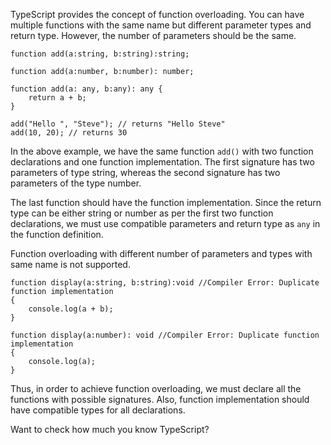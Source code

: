 TypeScript provides the concept of function overloading. You can have multiple functions with the same name but different parameter types and return type. However, the number of parameters should be the same.

    function add(a:string, b:string):string;
    
    function add(a:number, b:number): number;
    
    function add(a: any, b:any): any {
        return a + b;
    }
    
    add("Hello ", "Steve"); // returns "Hello Steve" 
    add(10, 20); // returns 30 
    

In the above example, we have the same function `add()` with two function declarations and one function implementation. The first signature has two parameters of type string, whereas the second signature has two parameters of the type number.

The last function should have the function implementation. Since the return type can be either string or number as per the first two function declarations, we must use compatible parameters and return type as `any` in the function definition.

Function overloading with different number of parameters and types with same name is not supported.

    function display(a:string, b:string):void //Compiler Error: Duplicate function implementation
    {
        console.log(a + b);
    }
    
    function display(a:number): void //Compiler Error: Duplicate function implementation
    {
        console.log(a);
    }
    

Thus, in order to achieve function overloading, we must declare all the functions with possible signatures. Also, function implementation should have compatible types for all declarations.

Want to check how much you know TypeScript?